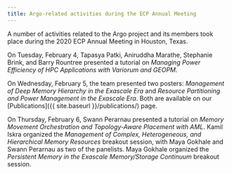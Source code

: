```yaml
---
title: Argo-related activities during the ECP Annual Meeting
---
```


A number of activities related to the Argo project and its members took
place during the 2020 ECP Annual Meeting in Houston, Texas.

On Tuesday, February 4, Tapasya Patki, Aniruddha Marathe, Stephanie Brink,
and Barry Rountree presented a tutorial on _Managing Power Efficiency of
HPC Applications with Variorum and GEOPM_.

On Wednesday, February 5, the team presented two posters: _Management of
Deep Memory Hierarchy in the Exascale Era_ and _Resource Partitioning and
Power Management in the Exascale Era_.  Both are available on our
[Publications]({{ site.baseurl }}/publications/) page.

On Thursday, February 6, Swann Perarnau presented a tutorial on _Memory
Movement Orchestration and Topology-Aware Placement with AML_.  Kamil Iskra
organized the _Management of Complex, Heterogeneous, and Hierarchical
Memory Resources_ breakout session, with Maya Gokhale and Swann Perarnau
as two of the panelists.  Maya Gokhale organized the _Persistent Memory
in the Exascale Memory/Storage Continuum_ breakout session.
